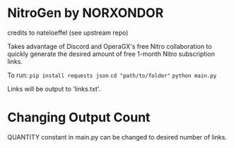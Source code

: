 # NitroGen by NORXONDOR
credits to nateloeffel (see upstream repo)

Takes advantage of Discord and OperaGX's free Nitro collaboration to quickly generate the desired amount of free 1-month Nitro subscription links.

To run:
```pip install requests json```
```cd "path/to/folder"```
```python main.py```

Links will be output to 'links.txt'.

# Changing Output Count
QUANTITY constant in main.py can be changed to desired number of links.
